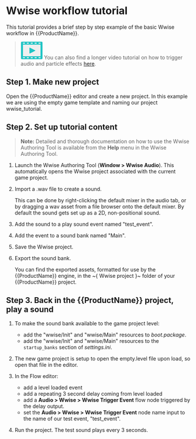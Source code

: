 # Wwise workflow tutorial

This tutorial provides a brief step by step example of the basic Wwise workflow in {{ProductName}}.

> ![](../images/icon_video.png) You can also find a longer video tutorial on how to trigger audio and particle effects [here](http://area.autodesk.com/learning/triggering-sound-and-particle-effects).

## Step 1. Make new project

Open the {{ProductName}} editor and create a new project. In this example we are using the empty game template and naming our project wwise_tutorial.

## Step 2. Set up tutorial content

>	**Note:** Detailed and thorough documentation on how to use the Wwise Authoring Tool is available from the **Help** menu in the Wwise Authoring Tool.

1. Launch the Wwise Authoring Tool (**Window > Wwise Audio**). This automatically opens the Wwise project associated with the current game project.

2. Import a .wav file to create a sound.

	This can be done by right-clicking the default mixer in the audio tab, or by dragging a wav asset from a file browser onto the default mixer. By default the sound gets set up as a 2D, non-positional sound.

3. Add the sound to a play sound event named "test_event".

4. Add the event to a sound bank named "Main".

5. Save the Wwise project.

6. Export the sound bank.

	You can find the exported assets, formatted for use by the {{ProductName}} engine, in the ~{ Wwise project }~ folder of your {{ProductName}} project.

## Step 3. Back in the {{ProductName}} project, play a sound

1. To make the sound bank available to the game project level:
    - add the "wwise/Init" and "wwise/Main" resources to *boot.package*.
    - add the "wwise/Init" and "wwise/Main" resources to the `startup_banks` section of *settings.ini*.

2. The new game project is setup to open the empty.level file upon load, so open that file in the editor.

3. In the Flow editor:
    - add a level loaded event
    - add a repeating 3 second delay coming from level loaded
    - add a **Audio > Wwise > Wwise Trigger Event** flow node triggered by the delay output.
    - set the **Audio > Wwise > Wwise Trigger Event** node name input to the name of our test event, "test_event".

4. Run the project. The test sound plays every 3 seconds.
